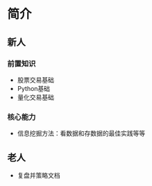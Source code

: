 # 简介

## 新人

### 前置知识

- 股票交易基础
- Python基础
- 量化交易基础

### 核心能力

- 信息挖掘方法：看数据和存数据的最佳实践等等

## 老人

- 复盘并策略文档
